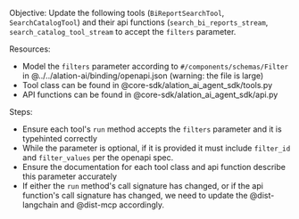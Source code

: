 Objective: Update the following tools (`BiReportSearchTool`, `SearchCatalogTool`) and their api functions (`search_bi_reports_stream`, `search_catalog_tool_stream` to accept the `filters` parameter.

Resources:
- Model the `filters` parameter according to `#/components/schemas/Filter` in @../../alation-ai/binding/openapi.json (warning: the file is large)
- Tool class can be found in @core-sdk/alation_ai_agent_sdk/tools.py
- API functions can be found in @core-sdk/alation_ai_agent_sdk/api.py

Steps:
- Ensure each tool's `run` method accepts the `filters` parameter and it is typehinted correctly
- While the parameter is optional, if it is provided it must include `filter_id` and `filter_values` per the openapi spec.
- Ensure the documentation for each tool class and api function describe this parameter accurately
- If either the `run` method's call signature has changed, or if the api function's call signature has changed, we need to update the @dist-langchain and @dist-mcp accordingly.